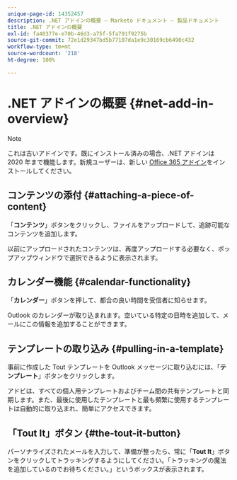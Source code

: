 ```yaml
---
unique-page-id: 14352457
description: .NET アドインの概要 — Marketo ドキュメント — 製品ドキュメント
title: .NET アドインの概要
exl-id: fa40377e-e70b-46d3-a75f-5fa791f9275b
source-git-commit: 72e1d29347bd5b77107da1e9c30169cb6490c432
workflow-type: tm+mt
source-wordcount: '218'
ht-degree: 100%

---
```


# .NET アドインの概要 {#net-add-in-overview}

>[!NOTE]
>
>これは古いアドインです。既にインストール済みの場合、.NET アドインは 2020 年まで機能します。新規ユーザーは、新しい [Office 365 アドイン](https://s3.amazonaws.com/tout-user-store/outlook-mac/assets/install_tout_add-in_outlook_mac.pdf)をインストールしてください。

## コンテンツの添付 {#attaching-a-piece-of-content}

「**コンテンツ**」ボタンをクリックし、ファイルをアップロードして、追跡可能なコンテンツを追加します。

以前にアップロードされたコンテンツは、再度アップロードする必要なく、ポップアップウィンドウで選択できるように表示されます。

## カレンダー機能 {#calendar-functionality}

「**カレンダー**」ボタンを押して、都合の良い時間を受信者に知らせます。

Outlook のカレンダーが取り込まれます。空いている特定の日時を追加して、メールにこの情報を追加することができます。

## テンプレートの取り込み {#pulling-in-a-template}

事前に作成した Tout テンプレートを Outlook メッセージに取り込むには、「**テンプレート**」ボタンをクリックします。

アドビは、すべての個人用テンプレートおよびチーム間の共有テンプレートと同期します。また、最後に使用したテンプレートと最も頻繁に使用するテンプレートは自動的に取り込まれ、簡単にアクセスできます。

## 「Tout It」ボタン {#the-tout-it-button}

パーソナライズされたメールを入力して、準備が整ったら、常に「**Tout It**」ボタンをクリックしてトラッキングするようにしてください。「トラッキングの魔法を追加しているのでお待ちください。」というボックスが表示されます。
